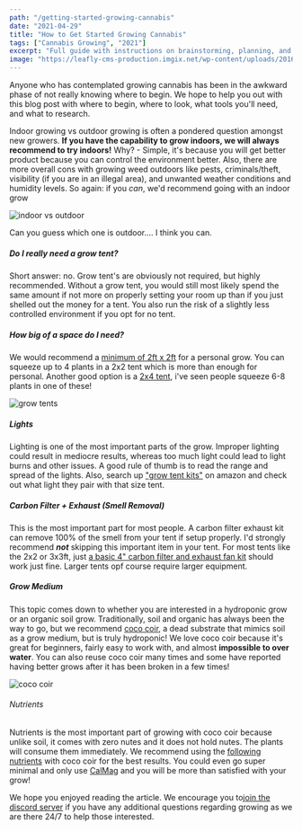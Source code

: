 ```yaml
---
path: "/getting-started-growing-cannabis"
date: "2021-04-29"
title: "How to Get Started Growing Cannabis"
tags: ["Cannabis Growing", "2021"]
excerpt: "Full guide with instructions on brainstorming, planning, and getting started with your very own first cannabis grow!"
image: "https://leafly-cms-production.imgix.net/wp-content/uploads/2016/08/29195810/should-cannabis-grow-tent-linings-be-silver-or-white.jpg"
---
```


Anyone who has contemplated growing cannabis has been in the awkward phase of not really knowing where to begin. We hope to help you out with this blog post with where to begin, where to look, what tools you'll need, and what to research.

Indoor growing vs outdoor growing is often a pondered question amongst new growers. **If you have the capability to grow indoors, we will always recommend to try indoors!** Why? - Simple, it's because you will get better product because you can control the environment better. Also, there are more overall cons with growing weed outdoors like pests, criminals/theft, visibility (if you are in an illegal area), and unwanted weather conditions and humidity levels. So again: if you _can_, we'd recommend going with an indoor grow

![indoor vs outdoor](https://i.redd.it/76eg58e5lff41.jpg)

Can you guess which one is outdoor.... I think you can.

##### Do I really need a grow tent?

Short answer: no. Grow tent's are obviously not required, but highly recommended. Without a grow tent, you would still most likely spend the same amount if not more on properly setting your room up than if you just shelled out the money for a tent. You also run the risk of a slightly less controlled environment if you opt for no tent.

##### How big of a space do I need?

We would recommend a [minimum of 2ft x 2ft](https://www.amazon.com/BloomGrow-24x24x48-Hangers-Hygrometer-Complete/dp/B07FF5PPJ1/ref=sr_1_3?dchild=1&keywords=bloom+grow+kit&qid=1619807174&sr=8-3) for a personal grow. You can squeeze up to 4 plants in a 2x2 tent which is more than enough for personal. Another good option is a [2x4 tent](https://www.amazon.com/Spider-Farmer-Complete-Compatible-MeanWell/dp/B088R4B8N2/ref=sr_1_13?dchild=1&keywords=grow+tent+kit&qid=1619807217&sr=8-13), i've seen people squeeze 6-8 plants in one of these!

![grow tents](http://cdn.shopify.com/s/files/1/0172/8485/7920/articles/tent_size_thumbnail_1200x1200.png?v=1573228314)

##### Lights

Lighting is one of the most important parts of the grow. Improper lighting could result in mediocre results, whereas too much light could lead to light burns and other issues. A good rule of thumb is to read the range and spread of the lights. Also, search up ["grow tent kits"](https://www.amazon.com/s?k=grow+tent+kit&ref=nb_sb_noss) on amazon and check out what light they pair with that size tent.

##### Carbon Filter + Exhaust (Smell Removal)

This is the most important part for most people. A carbon filter exhaust kit can remove 100% of the smell from your tent if setup properly. I'd strongly recommend ***not*** skipping this important item in your tent. For most tents like the 2x2 or 3x3ft, just [a basic 4" carbon filter and exhaust fan kit](https://www.amazon.com/iPower-Inch-195-CFM-Inline/dp/B08BF5GWKZ/ref=sr_1_7?dchild=1&keywords=4%22+carbon+filter+kit&qid=1619819738&sr=8-7) should work just fine. Larger tents opf course require larger equipment.

##### Grow Medium

This topic comes down to whether you are interested in a hydroponic grow or an organic soil grow. Traditionally, soil and organic has always been the way to go, but we recommend [coco coir](https://www.amazon.com/Mother-Earth-Compaction-Resisted-Aeration/dp/B08BZKHVRP/ref=sr_1_8?dchild=1&keywords=coco+coir&qid=1619821467&sr=8-8), a dead substrate that mimics soil as a grow medium, but is truly hydroponic! We love coco coir because it's great for beginners, fairly easy  to work with, and almost **impossible to over water**. You can also reuse coco coir many times and some have reported having better grows after it has been broken in a few times!

![coco coir](https://www.advancednutrients.com/wp-content/uploads/2018/10/benefits-coconut-coir.jpg)

###### Nutrients

Nutrients is the most important part of growing with coco coir because unlike soil, it comes with zero nutes and it does not hold nutes. The plants will consume them immediately. We recommend using the [following nutrients](https://www.amazon.com/General-Hydroponics-GLCMBX0026-FloraNova-KoolBloom/dp/B07TVSLX1C/ref=sr_1_7?dchild=1&keywords=calimagic&qid=1619821602&sr=8-7) with coco coir for the best results. You could even go super minimal and only use [CalMag](https://www.amazon.com/Botanicare-CAL-MAG-Plant-Supplement-Formula/dp/B004JKBMRW/ref=sr_1_5?dchild=1&keywords=cal+mag&qid=1619821636&sr=8-5) and you will be more than satisfied with your grow!

We hope you enjoyed reading the article. We encourage you to[join the discord server](https://discord.gg/n6YcyNm9sb) if you have any additional questions regarding growing as we are there 24/7 to help those interested.